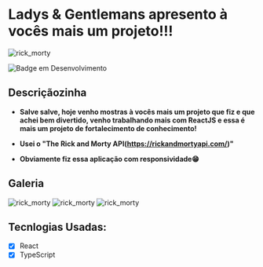 <h1>Ladys & Gentlemans apresento à vocês mais um projeto!!!</h2>

![rick_morty](https://user-images.githubusercontent.com/59092579/191336010-74a79ded-7216-45ce-806b-0c47a1e50cb9.png)

![Badge em Desenvolvimento](http://img.shields.io/static/v1?label=STATUS&message=Em%Concluído&color=RED&style=for-the-badge)

## Descriçãozinha

* <strong>Salve salve, hoje venho mostras à vocês mais um projeto que fiz e que achei bem divertido, venho trabalhando mais com ReactJS e essa é mais um projeto
de fortalecimento de conhecimento! 

* Usei o "The Rick and Morty API(https://rickandmortyapi.com/)"
* Obviamente fiz essa aplicação com responsividade😁</strong>

## Galeria

![rick_morty](https://user-images.githubusercontent.com/59092579/191337503-c30b6b45-9562-4043-8e54-6782c7ceb5a4.png)
![rick_morty](https://user-images.githubusercontent.com/59092579/191337570-25bf8e0f-d928-4bd7-ad2c-147c70e5e456.png)
![rick_morty](https://user-images.githubusercontent.com/59092579/191337646-8fd494aa-564e-498d-baac-908d20ed598a.png)



## Tecnlogias Usadas: 

- [x] React
- [x] TypeScript
